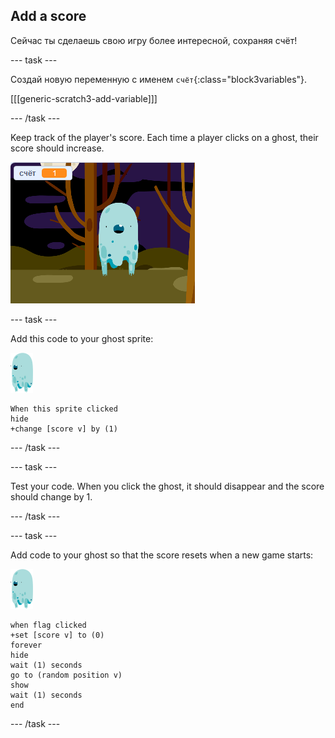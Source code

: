 ## Add a score

Сейчас ты сделаешь свою игру более интересной, сохраняя счёт!

\--- task \---

Создай новую переменную с именем `счёт`{:class="block3variables"}.

[[[generic-scratch3-add-variable]]]

\--- /task \---

Keep track of the player's score. Each time a player clicks on a ghost, their score should increase.

![Увеличение счёта](images/ghost-score-test.png)

\--- task \---

Add this code to your ghost sprite:

![спрайт-приведение](images/ghost-sprite.png)

```blocks3
When this sprite clicked
hide
+change [score v] by (1)
```

\--- /task \---

\--- task \---

Test your code. When you click the ghost, it should disappear and the score should change by 1.

\--- /task \---

\--- task \---

Add code to your ghost so that the score resets when a new game starts:

![спрайт-приведение](images/ghost-sprite.png)

```blocks3
when flag clicked
+set [score v] to (0)
forever
hide
wait (1) seconds
go to (random position v)
show
wait (1) seconds
end
```

\--- /task \---